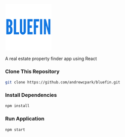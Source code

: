 <img alt='/' src="src/assets/bluefin-logo.png" width="150px" height="auto"/>

A real estate property finder app using React

### Clone This Repository

```bash
git clone https://github.com/andrewcpark/bluefin.git
```

### Install Dependencies

```bash
npm install
```

### Run Application

```bash
npm start
```
